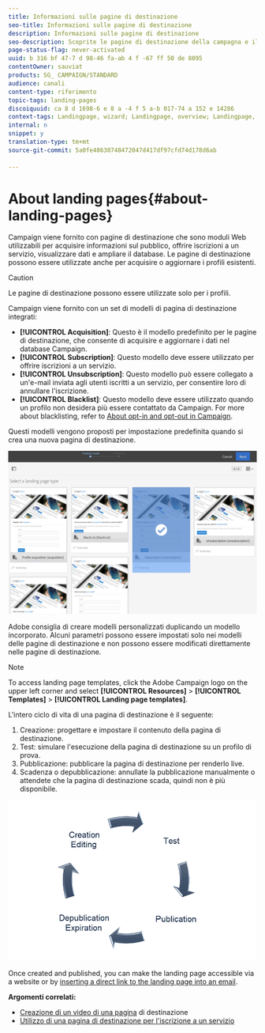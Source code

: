 ```yaml
---
title: Informazioni sulle pagine di destinazione
seo-title: Informazioni sulle pagine di destinazione
description: Informazioni sulle pagine di destinazione
seo-description: Scoprite le pagine di destinazione della campagna e il relativo ciclo di vita.
page-status-flag: never-activated
uuid: b 316 bf 47-7 d 98-46 fa-ab 4 f -67 ff 50 de 8095
contentOwner: sauviat
products: SG_ CAMPAIGN/STANDARD
audience: canali
content-type: riferimento
topic-tags: landing-pages
discoiquuid: ca 8 d 1698-6 e 8 a -4 f 5 a-b 017-74 a 152 e 14286
context-tags: Landingpage, wizard; Landingpage, overview; Landingpage, main
internal: n
snippet: y
translation-type: tm+mt
source-git-commit: 5a0fe48630748472047d417df97cfd74d178d6ab

---
```



# About landing pages{#about-landing-pages}

Campaign viene fornito con pagine di destinazione che sono moduli Web utilizzabili per acquisire informazioni sul pubblico, offrire iscrizioni a un servizio, visualizzare dati e ampliare il database. Le pagine di destinazione possono essere utilizzate anche per acquisire o aggiornare i profili esistenti.

>[!CAUTION]
>
>Le pagine di destinazione possono essere utilizzate solo per i profili.

Campaign viene fornito con un set di modelli di pagina di destinazione integrati:

* **[!UICONTROL Acquisition]**: Questo è il modello predefinito per le pagine di destinazione, che consente di acquisire e aggiornare i dati nel database Campaign.
* **[!UICONTROL Subscription]**: Questo modello deve essere utilizzato per offrire iscrizioni a un servizio.
* **[!UICONTROL Unsubscription]**: Questo modello può essere collegato a un'e-mail inviata agli utenti iscritti a un servizio, per consentire loro di annullare l'iscrizione.
* **[!UICONTROL Blacklist]**: Questo modello deve essere utilizzato quando un profilo non desidera più essere contattato da Campaign. For more about blacklisting, refer to [About opt-in and opt-out in Campaign](../../audiences/using/about-opt-in-and-opt-out-in-campaign.md).

Questi modelli vengono proposti per impostazione predefinita quando si crea una nuova pagina di destinazione.

![](assets/lp_creation_1.png)

Adobe consiglia di creare modelli personalizzati duplicando un modello incorporato. Alcuni parametri possono essere impostati solo nei modelli delle pagine di destinazione e non possono essere modificati direttamente nelle pagine di destinazione.

>[!NOTE]
>
>To access landing page templates, click the Adobe Campaign logo on the upper left corner and select **[!UICONTROL Resources]** &gt; **[!UICONTROL Templates]** &gt; **[!UICONTROL Landing page templates]**.

L'intero ciclo di vita di una pagina di destinazione è il seguente:

1. Creazione: progettare e impostare il contenuto della pagina di destinazione.
1. Test: simulare l'esecuzione della pagina di destinazione su un profilo di prova.
1. Pubblicazione: pubblicare la pagina di destinazione per renderlo live.
1. Scadenza o depubblicazione: annullate la pubblicazione manualmente o attendete che la pagina di destinazione scada, quindi non è più disponibile.

![](assets/lp_livecycle.png)

Once created and published, you can make the landing page accessible via a website or by [inserting a direct link to the landing page into an email](../../designing/using/inserting-a-link.md).

**Argomenti correlati:**

* [Creazione di un video di una pagina](https://helpx.adobe.com/campaign/kt/acs/using/acs-create-edit-landing-page-feature-video-use.html) di destinazione
* [Utilizzo di una pagina di destinazione per l'iscrizione a un servizio](../../audiences/using/creating-a-service.md)